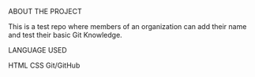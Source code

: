 ABOUT THE PROJECT

This is a test repo where members of an organization can add their name and test their basic Git Knowledge.

LANGUAGE USED

HTML
CSS
Git/GitHub
